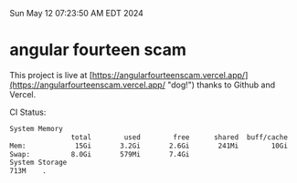 Sun May 12 07:23:50 AM EDT 2024

# angular fourteen scam


This project is live at [https://angularfourteenscam.vercel.app/](https://angularfourteenscam.vercel.app/ "dog!") thanks to Github and Vercel.

CI Status: 

```bash
System Memory
               total        used        free      shared  buff/cache   available
Mem:            15Gi       3.2Gi       2.6Gi       241Mi        10Gi        12Gi
Swap:          8.0Gi       579Mi       7.4Gi
System Storage
713M	.
```

